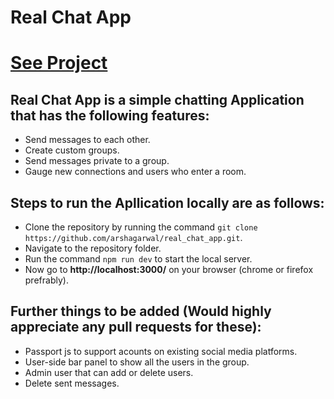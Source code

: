 # Real Chat App

# [See Project](https://real-chat-287610.web.app/)

## **Real Chat App** is a simple chatting Application that has the following features:
- Send messages to each other.
- Create custom groups.
- Send messages private to a group.
- Gauge new connections and users who enter a room.

## Steps to run the Apllication locally are as follows:
- Clone the repository by running the command `git clone https://github.com/arshagarwal/real_chat_app.git`.
- Navigate to the repository folder.
- Run the command `npm run dev` to start the local server.
- Now go to **http://localhost:3000/** on your browser (chrome or firefox prefrably).

## Further things to be added (Would highly appreciate any pull requests for these):
- Passport js to support acounts on existing social media platforms.
- User-side bar panel to show all the users in the group.
- Admin user that can add or delete users.
- Delete sent messages.

